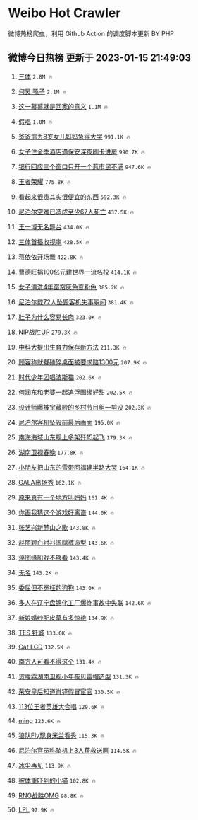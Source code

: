 # Weibo Hot Crawler 



微博热榜爬虫，利用 Github Action 的调度脚本更新 BY PHP 


## 微博今日热榜 更新于 2023-01-15 21:49:03 
1. [三体](https://s.weibo.com/weibo?q=%E4%B8%89%E4%BD%93&t=31&band_rank=1&Refer=top) `2.8M 🔥` 

1. [何炅 嗓子](https://s.weibo.com/weibo?q=%E4%BD%95%E7%82%85%20%E5%97%93%E5%AD%90&t=31&band_rank=2&Refer=top) `2.1M 🔥` 

1. [这一幕幕就是回家的意义](https://s.weibo.com/weibo?q=%23%E8%BF%99%E4%B8%80%E5%B9%95%E5%B9%95%E5%B0%B1%E6%98%AF%E5%9B%9E%E5%AE%B6%E7%9A%84%E6%84%8F%E4%B9%89%23&t=31&band_rank=3&Refer=top) `1.1M 🔥` 

1. [假唱](https://s.weibo.com/weibo?q=%E5%81%87%E5%94%B1&t=31&band_rank=4&Refer=top) `1.0M 🔥` 

1. [爸爸遛丢8岁女儿妈妈急得大哭](https://s.weibo.com/weibo?q=%23%E7%88%B8%E7%88%B8%E9%81%9B%E4%B8%A28%E5%B2%81%E5%A5%B3%E5%84%BF%E5%A6%88%E5%A6%88%E6%80%A5%E5%BE%97%E5%A4%A7%E5%93%AD%23&t=31&band_rank=5&Refer=top) `991.1K 🔥` 

1. [女子住全季酒店遇保安深夜刷卡进房](https://s.weibo.com/weibo?q=%23%E5%A5%B3%E5%AD%90%E4%BD%8F%E5%85%A8%E5%AD%A3%E9%85%92%E5%BA%97%E9%81%87%E4%BF%9D%E5%AE%89%E6%B7%B1%E5%A4%9C%E5%88%B7%E5%8D%A1%E8%BF%9B%E6%88%BF%23&t=31&band_rank=6&Refer=top) `990.7K 🔥` 

1. [银行回应三个窗口只开一个惹市民不满](https://s.weibo.com/weibo?q=%23%E9%93%B6%E8%A1%8C%E5%9B%9E%E5%BA%94%E4%B8%89%E4%B8%AA%E7%AA%97%E5%8F%A3%E5%8F%AA%E5%BC%80%E4%B8%80%E4%B8%AA%E6%83%B9%E5%B8%82%E6%B0%91%E4%B8%8D%E6%BB%A1%23&t=31&band_rank=7&Refer=top) `947.6K 🔥` 

1. [王者荣耀](https://s.weibo.com/weibo?q=%E7%8E%8B%E8%80%85%E8%8D%A3%E8%80%80&t=31&band_rank=8&Refer=top) `775.8K 🔥` 

1. [看起来很贵其实很便宜的东西](https://s.weibo.com/weibo?q=%23%E7%9C%8B%E8%B5%B7%E6%9D%A5%E5%BE%88%E8%B4%B5%E5%85%B6%E5%AE%9E%E5%BE%88%E4%BE%BF%E5%AE%9C%E7%9A%84%E4%B8%9C%E8%A5%BF%23&t=31&band_rank=9&Refer=top) `592.3K 🔥` 

1. [尼泊尔空难已造成至少67人死亡](https://s.weibo.com/weibo?q=%23%E5%B0%BC%E6%B3%8A%E5%B0%94%E7%A9%BA%E9%9A%BE%E5%B7%B2%E9%80%A0%E6%88%90%E8%87%B3%E5%B0%9167%E4%BA%BA%E6%AD%BB%E4%BA%A1%23&t=31&band_rank=10&Refer=top) `437.5K 🔥` 

1. [王一博无名舞台](https://s.weibo.com/weibo?q=%23%E7%8E%8B%E4%B8%80%E5%8D%9A%E6%97%A0%E5%90%8D%E8%88%9E%E5%8F%B0%23&t=31&band_rank=11&Refer=top) `434.0K 🔥` 

1. [三体首播收视率](https://s.weibo.com/weibo?q=%23%E4%B8%89%E4%BD%93%E9%A6%96%E6%92%AD%E6%94%B6%E8%A7%86%E7%8E%87%23&t=31&band_rank=12&Refer=top) `428.5K 🔥` 

1. [蒋依依开场舞](https://s.weibo.com/weibo?q=%E8%92%8B%E4%BE%9D%E4%BE%9D%E5%BC%80%E5%9C%BA%E8%88%9E&t=31&band_rank=13&Refer=top) `422.8K 🔥` 

1. [曹德旺捐100亿元建世界一流名校](https://s.weibo.com/weibo?q=%23%E6%9B%B9%E5%BE%B7%E6%97%BA%E6%8D%90100%E4%BA%BF%E5%85%83%E5%BB%BA%E4%B8%96%E7%95%8C%E4%B8%80%E6%B5%81%E5%90%8D%E6%A0%A1%23&t=31&band_rank=14&Refer=top) `414.1K 🔥` 

1. [女子清洗4年窗帘灰色变粉色](https://s.weibo.com/weibo?q=%23%E5%A5%B3%E5%AD%90%E6%B8%85%E6%B4%974%E5%B9%B4%E7%AA%97%E5%B8%98%E7%81%B0%E8%89%B2%E5%8F%98%E7%B2%89%E8%89%B2%23&t=31&band_rank=15&Refer=top) `385.2K 🔥` 

1. [尼泊尔载72人坠毁客机失事瞬间](https://s.weibo.com/weibo?q=%23%E5%B0%BC%E6%B3%8A%E5%B0%94%E8%BD%BD72%E4%BA%BA%E5%9D%A0%E6%AF%81%E5%AE%A2%E6%9C%BA%E5%A4%B1%E4%BA%8B%E7%9E%AC%E9%97%B4%23&t=31&band_rank=16&Refer=top) `381.4K 🔥` 

1. [肚子为什么容易长肉](https://s.weibo.com/weibo?q=%23%E8%82%9A%E5%AD%90%E4%B8%BA%E4%BB%80%E4%B9%88%E5%AE%B9%E6%98%93%E9%95%BF%E8%82%89%23&t=31&band_rank=17&Refer=top) `323.0K 🔥` 

1. [NIP战胜UP](https://s.weibo.com/weibo?q=%23NIP%E6%88%98%E8%83%9CUP%23&t=31&band_rank=18&Refer=top) `279.3K 🔥` 

1. [中科大提出生育力保存新方法](https://s.weibo.com/weibo?q=%23%E4%B8%AD%E7%A7%91%E5%A4%A7%E6%8F%90%E5%87%BA%E7%94%9F%E8%82%B2%E5%8A%9B%E4%BF%9D%E5%AD%98%E6%96%B0%E6%96%B9%E6%B3%95%23&t=31&band_rank=19&Refer=top) `211.3K 🔥` 

1. [顾客称就餐磕碎桌面被要求赔1300元](https://s.weibo.com/weibo?q=%23%E9%A1%BE%E5%AE%A2%E7%A7%B0%E5%B0%B1%E9%A4%90%E7%A3%95%E7%A2%8E%E6%A1%8C%E9%9D%A2%E8%A2%AB%E8%A6%81%E6%B1%82%E8%B5%941300%E5%85%83%23&t=31&band_rank=20&Refer=top) `207.9K 🔥` 

1. [时代少年团唱波斯猫](https://s.weibo.com/weibo?q=%23%E6%97%B6%E4%BB%A3%E5%B0%91%E5%B9%B4%E5%9B%A2%E5%94%B1%E6%B3%A2%E6%96%AF%E7%8C%AB%23&t=31&band_rank=21&Refer=top) `202.6K 🔥` 

1. [何润东和老婆一起追浮图缘好甜](https://s.weibo.com/weibo?q=%23%E4%BD%95%E6%B6%A6%E4%B8%9C%E5%92%8C%E8%80%81%E5%A9%86%E4%B8%80%E8%B5%B7%E8%BF%BD%E6%B5%AE%E5%9B%BE%E7%BC%98%E5%A5%BD%E7%94%9C%23&t=31&band_rank=22&Refer=top) `202.5K 🔥` 

1. [设计师曝被宝藏般的乡村节目组一剪没](https://s.weibo.com/weibo?q=%23%E8%AE%BE%E8%AE%A1%E5%B8%88%E6%9B%9D%E8%A2%AB%E5%AE%9D%E8%97%8F%E8%88%AC%E7%9A%84%E4%B9%A1%E6%9D%91%E8%8A%82%E7%9B%AE%E7%BB%84%E4%B8%80%E5%89%AA%E6%B2%A1%23&t=31&band_rank=23&Refer=top) `202.3K 🔥` 

1. [尼泊尔客机坠毁前最后画面](https://s.weibo.com/weibo?q=%23%E5%B0%BC%E6%B3%8A%E5%B0%94%E5%AE%A2%E6%9C%BA%E5%9D%A0%E6%AF%81%E5%89%8D%E6%9C%80%E5%90%8E%E7%94%BB%E9%9D%A2%23&t=31&band_rank=24&Refer=top) `195.0K 🔥` 

1. [南海海域山东舰上多架歼15起飞](https://s.weibo.com/weibo?q=%23%E5%8D%97%E6%B5%B7%E6%B5%B7%E5%9F%9F%E5%B1%B1%E4%B8%9C%E8%88%B0%E4%B8%8A%E5%A4%9A%E6%9E%B6%E6%AD%BC15%E8%B5%B7%E9%A3%9E%23&t=31&band_rank=25&Refer=top) `179.3K 🔥` 

1. [湖南卫视春晚](https://s.weibo.com/weibo?q=%E6%B9%96%E5%8D%97%E5%8D%AB%E8%A7%86%E6%98%A5%E6%99%9A&t=31&band_rank=26&Refer=top) `177.8K 🔥` 

1. [小朋友把山东的雪带回福建半路大哭](https://s.weibo.com/weibo?q=%23%E5%B0%8F%E6%9C%8B%E5%8F%8B%E6%8A%8A%E5%B1%B1%E4%B8%9C%E7%9A%84%E9%9B%AA%E5%B8%A6%E5%9B%9E%E7%A6%8F%E5%BB%BA%E5%8D%8A%E8%B7%AF%E5%A4%A7%E5%93%AD%23&t=31&band_rank=27&Refer=top) `164.1K 🔥` 

1. [GALA出场秀](https://s.weibo.com/weibo?q=%23GALA%E5%87%BA%E5%9C%BA%E7%A7%80%23&t=31&band_rank=28&Refer=top) `162.1K 🔥` 

1. [原来真有一个地方叫妈妈](https://s.weibo.com/weibo?q=%23%E5%8E%9F%E6%9D%A5%E7%9C%9F%E6%9C%89%E4%B8%80%E4%B8%AA%E5%9C%B0%E6%96%B9%E5%8F%AB%E5%A6%88%E5%A6%88%23&t=31&band_rank=29&Refer=top) `161.4K 🔥` 

1. [你画我猜这个游戏好离谱](https://s.weibo.com/weibo?q=%23%E4%BD%A0%E7%94%BB%E6%88%91%E7%8C%9C%E8%BF%99%E4%B8%AA%E6%B8%B8%E6%88%8F%E5%A5%BD%E7%A6%BB%E8%B0%B1%23&t=31&band_rank=30&Refer=top) `144.0K 🔥` 

1. [张艺兴新麓山之歌](https://s.weibo.com/weibo?q=%E5%BC%A0%E8%89%BA%E5%85%B4%E6%96%B0%E9%BA%93%E5%B1%B1%E4%B9%8B%E6%AD%8C&t=31&band_rank=31&Refer=top) `143.8K 🔥` 

1. [赵丽颖白衬衫阔腿裤造型](https://s.weibo.com/weibo?q=%23%E8%B5%B5%E4%B8%BD%E9%A2%96%E7%99%BD%E8%A1%AC%E8%A1%AB%E9%98%94%E8%85%BF%E8%A3%A4%E9%80%A0%E5%9E%8B%23&t=31&band_rank=32&Refer=top) `143.6K 🔥` 

1. [浮图缘船戏不够看](https://s.weibo.com/weibo?q=%23%E6%B5%AE%E5%9B%BE%E7%BC%98%E8%88%B9%E6%88%8F%E4%B8%8D%E5%A4%9F%E7%9C%8B%23&t=31&band_rank=33&Refer=top) `143.4K 🔥` 

1. [无名](https://s.weibo.com/weibo?q=%E6%97%A0%E5%90%8D&t=31&band_rank=34&Refer=top) `143.2K 🔥` 

1. [委屈但不冤枉的狗狗](https://s.weibo.com/weibo?q=%23%E5%A7%94%E5%B1%88%E4%BD%86%E4%B8%8D%E5%86%A4%E6%9E%89%E7%9A%84%E7%8B%97%E7%8B%97%23&t=31&band_rank=35&Refer=top) `143.0K 🔥` 

1. [多人在辽宁盘锦化工厂爆炸事故中失联](https://s.weibo.com/weibo?q=%23%E5%A4%9A%E4%BA%BA%E5%9C%A8%E8%BE%BD%E5%AE%81%E7%9B%98%E9%94%A6%E5%8C%96%E5%B7%A5%E5%8E%82%E7%88%86%E7%82%B8%E4%BA%8B%E6%95%85%E4%B8%AD%E5%A4%B1%E8%81%94%23&t=31&band_rank=36&Refer=top) `142.6K 🔥` 

1. [新娘婚纱配皮草有多惊艳](https://s.weibo.com/weibo?q=%23%E6%96%B0%E5%A8%98%E5%A9%9A%E7%BA%B1%E9%85%8D%E7%9A%AE%E8%8D%89%E6%9C%89%E5%A4%9A%E6%83%8A%E8%89%B3%23&t=31&band_rank=37&Refer=top) `134.9K 🔥` 

1. [TES 钎城](https://s.weibo.com/weibo?q=TES%20%E9%92%8E%E5%9F%8E&t=31&band_rank=38&Refer=top) `133.0K 🔥` 

1. [Cat LGD](https://s.weibo.com/weibo?q=Cat%20LGD&t=31&band_rank=39&Refer=top) `132.5K 🔥` 

1. [南方人可看不得这个](https://s.weibo.com/weibo?q=%23%E5%8D%97%E6%96%B9%E4%BA%BA%E5%8F%AF%E7%9C%8B%E4%B8%8D%E5%BE%97%E8%BF%99%E4%B8%AA%23&t=31&band_rank=40&Refer=top) `131.4K 🔥` 

1. [贺峻霖湖南卫视小年夜贝雷帽造型](https://s.weibo.com/weibo?q=%23%E8%B4%BA%E5%B3%BB%E9%9C%96%E6%B9%96%E5%8D%97%E5%8D%AB%E8%A7%86%E5%B0%8F%E5%B9%B4%E5%A4%9C%E8%B4%9D%E9%9B%B7%E5%B8%BD%E9%80%A0%E5%9E%8B%23&t=31&band_rank=41&Refer=top) `131.3K 🔥` 

1. [荣安皇后知道肖铎假冒宦官](https://s.weibo.com/weibo?q=%23%E8%8D%A3%E5%AE%89%E7%9A%87%E5%90%8E%E7%9F%A5%E9%81%93%E8%82%96%E9%93%8E%E5%81%87%E5%86%92%E5%AE%A6%E5%AE%98%23&t=31&band_rank=42&Refer=top) `130.5K 🔥` 

1. [113位王者英雄大合唱](https://s.weibo.com/weibo?q=%23113%E4%BD%8D%E7%8E%8B%E8%80%85%E8%8B%B1%E9%9B%84%E5%A4%A7%E5%90%88%E5%94%B1%23&t=31&band_rank=43&Refer=top) `129.6K 🔥` 

1. [ming](https://s.weibo.com/weibo?q=%23ming%23&t=31&band_rank=44&Refer=top) `123.6K 🔥` 

1. [狼队Fly现身米兰看秀](https://s.weibo.com/weibo?q=%23%E7%8B%BC%E9%98%9FFly%E7%8E%B0%E8%BA%AB%E7%B1%B3%E5%85%B0%E7%9C%8B%E7%A7%80%23&t=31&band_rank=45&Refer=top) `115.3K 🔥` 

1. [尼泊尔官员称坠机上3人获救送医](https://s.weibo.com/weibo?q=%23%E5%B0%BC%E6%B3%8A%E5%B0%94%E5%AE%98%E5%91%98%E7%A7%B0%E5%9D%A0%E6%9C%BA%E4%B8%8A3%E4%BA%BA%E8%8E%B7%E6%95%91%E9%80%81%E5%8C%BB%23&t=31&band_rank=46&Refer=top) `114.5K 🔥` 

1. [冰尘再见](https://s.weibo.com/weibo?q=%E5%86%B0%E5%B0%98%E5%86%8D%E8%A7%81&t=31&band_rank=47&Refer=top) `113.9K 🔥` 

1. [被体重吓到的小猫](https://s.weibo.com/weibo?q=%23%E8%A2%AB%E4%BD%93%E9%87%8D%E5%90%93%E5%88%B0%E7%9A%84%E5%B0%8F%E7%8C%AB%23&t=31&band_rank=48&Refer=top) `102.8K 🔥` 

1. [RNG战胜OMG](https://s.weibo.com/weibo?q=%23RNG%E6%88%98%E8%83%9COMG%23&t=31&band_rank=49&Refer=top) `98.8K 🔥` 

1. [LPL](https://s.weibo.com/weibo?q=LPL&t=31&band_rank=50&Refer=top) `97.9K 🔥` 

